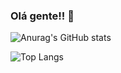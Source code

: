 ### Olá gente!! 👋

![Anurag's GitHub stats](https://github-readme-stats.vercel.app/api?username=askagi&show_icons=true&theme=dark)

![Top Langs](https://github-readme-stats.vercel.app/api/top-langs/?username=askagi&theme=dark&layout=compact)
